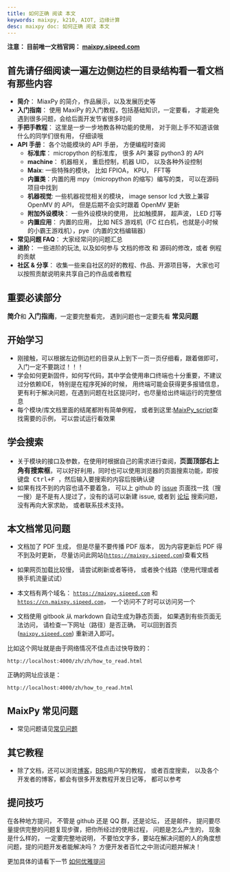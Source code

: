 ```yaml
---
title: 如何正确 阅读 本文
keywords: maixpy, k210, AIOT, 边缘计算
desc: maixpy doc: 如何正确 阅读 本文
---
```



**注意： 目前唯一文档官网： [maixpy.sipeed.com](https://maixpy.sipeed.com)**


## 首先请仔细阅读一遍左边侧边栏的目录结构看一看文档有那些内容

* **简介**： MiaxPy 的简介，作品展示，以及发展历史等
* **入门指南**： 使用 MaxiPy 的入门教程，包括基础知识，一定要看， 才能避免遇到很多问题，会给后面开发节省很多时间
* **手把手教程**： 这里是一步一步地教各种功能的使用， 对于刚上手不知道该做什么的同学们很有用， 仔细读哦
* **API 手册**： 各个功能模块的 API 手册， 方便编程时查阅
  * **标准库**： micropython 的标准库， 很多 API 兼容 python3 的 API
  * **machine**： 机器相关， 重启控制，机器 UID， 以及各种外设控制
  * **Maix**: 一些特殊的模块， 比如 FPIOA， KPU， FFT等
  * **内置类**：内置的用 mpy（micropython 的缩写）编写的类， 可以在源码项目中找到
  * **机器视觉**: 一些机器视觉相关的模块， image sensor lcd 大致上兼容 OpenMV 的 API， 但是后期不会实时跟着 OpenMV 更新
  * **附加外设模块**： 一些外设模块的使用， 比如触摸屏， 超声波， LED 灯等
  * **内置应用**： 内置的应用， 比如 NES 游戏机（FC 红白机，也就是小时候的小霸王游戏机），pye（内置的文档编辑器）
* **常见问题 FAQ**： 大家经常问的问题汇总
* **进阶**： 一些进阶的玩法, 以及如何参与 文档的修改 和 源码的修改，或者 例程 的贡献
* **社区 & 分享**： 收集一些来自社区的好的教程、作品、开源项目等， 大家也可以按照贡献说明来共享自己的作品或者教程

## 重要必读部分

<font size=4>**`简介`**</font>和 <font size=4>**`入门指南`**</font>，一定要完整看完， 遇到问题也一定要先看 <font size=4>**`常见问题`**</font>


## 开始学习

* 刚接触，可以根据左边侧边栏的目录从上到下一页一页仔细看，跟着做即可， 入门一定不要跳过！！！
* 学会如何更新固件，如何写代码，其中学会使用串口终端也十分重要，不建议过分依赖IDE， 特别是在程序死掉的时候， 用终端可能会获得更多报错信息，更有利于解决问题，在遇到问题在社区提问时，也尽量给出终端运行的完整信息
* 每个模块/库文档里面的结尾都附有简单例程， 或者到这里:[MaixPy_script](https://github.com/sipeed/MaixPy_scripts)查找需要的示例， 可以尝试运行看效果

## 学会搜索

* 关于模块的接口及参数，在使用时根据自己的需求进行查阅，<font size=4>**`页面顶部右上角有搜索框`**</font>，可以好好利用，同时也可以使用浏览器的页面搜索功能，即按键盘<kbd> Ctrl+F </kbd>，然后输入要搜索的内容后按确认键
* 如果有找不到的内容也请不要着急， 可以上 github 的 [issue](https://github.com/sipeed/MaixPy/issues) 页面找一找（搜一搜）是不是有人提过了，没有的话可以新建 issue, 或者到 [论坛](https://bbs.sipeed.com) 搜索问题，没有再向大家求助， 或者联系技术支持。

## 本文档常见问题

* 文档加了 PDF 生成， 但是尽量不要传播 PDF 版本， 因为内容更新后 PDF 得不到及时更新， 尽量访问此网站([`https://maixpy.sipeed.com`](https://maixpy.sipeed.com))查看文档

* 如果网页加载比较慢， 请尝试刷新或者等待， 或者换个线路（使用代理或者换手机流量试试）

* 本文档有两个域名： [`https://maixpy.sipeed.com`](https://maixpy.sipeed.com) 和 [`https://cn.maixpy.sipeed.com`](https://cn.maixpy.sipeed.com)， 一个访问不了时可以访问另一个

* 文档使用 gitbook 从 markdown 自动生成为静态页面， 如果遇到有些页面无法访问， 请检查一下网址（路径）是否正确， 可以回到首页 ([`maixpy.sipeed.com`](https://maixpy.sipeed.com)) 重新进入即可。

比如这个网址就是由于网络情况不佳点击过快导致的：
```
http://localhost:4000/zh/zh/how_to_read.html
```
正确的网址应该是：
```
http://localhost:4000/zh/how_to_read.html
```



## MaixPy 常见问题

* 常见问题请见[常见问题](./others/maixpy_faq.md)


## 其它教程

* 除了文档，还可以浏览[博客](http://blog.sipeed.com)，[BBS](https://bbs.sipeed.com)用户写的教程， 或者百度搜索， 以及各个开发者的博客，都会有很多开发教程开发日记等， 都可以参考

## 提问技巧

在各种地方提问， 不管是  github 还是 QQ 群，还是论坛， 还是邮件， 提问要尽量提供完整的问题复现步骤，把你所经过的使用过程， 问题是怎么产生的， 现象是什么样的， 一定要完整地说明， 不要怕文字多，要站在解决问题的人的角度想问题，提的问题开发者能解决吗？ 方便开发者百忙之中测试问题并解决！

更加具体的请看下一节 [如何优雅提问](./how_to_ask.md)




